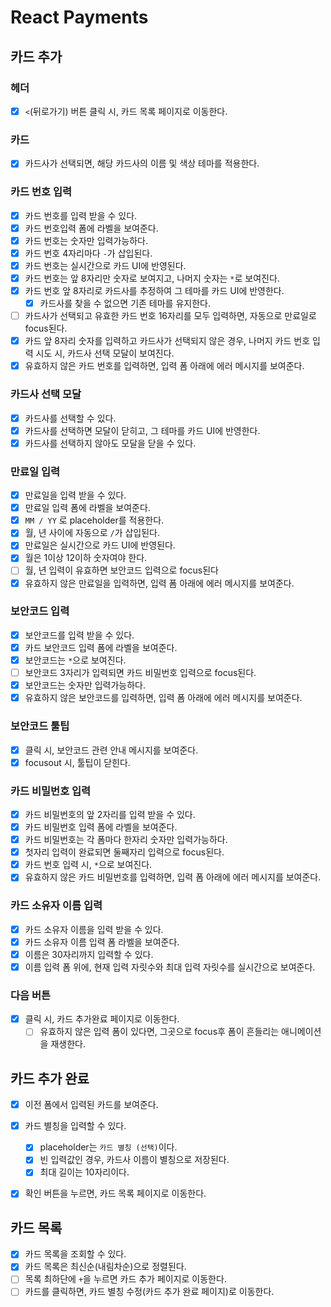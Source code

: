 # React Payments

## 카드 추가

### 헤더
- [x] `<`(뒤로가기) 버튼 클릭 시, 카드 목록 페이지로 이동한다.

### 카드
- [x] 카드사가 선택되면, 해당 카드사의 이름 및 색상 테마를 적용한다.
### 카드 번호 입력 
- [x] 카드 번호를 입력 받을 수 있다.
- [x] 카드 번호입력 폼에 라벨을 보여준다.
- [x] 카드 번호는 숫자만 입력가능하다.
- [x] 카드 번호 4자리마다 `-`가 삽입된다.
- [x] 카드 번호는 실시간으로 카드 UI에 반영된다.
- [x] 카드 번호는 앞 8자리만 숫자로 보여지고, 나머지 숫자는 `*`로 보여진다.
- [x] 카드 번호 앞 8자리로 카드사를 추정하여 그 테마를 카드 UI에 반영한다.
  - [x] 카드사를 찾을 수 없으면 기존 테마를 유지한다.
- [ ] 카드사가 선택되고 유효한 카드 번호 16자리를 모두 입력하면, 자동으로 만료일로 focus된다.
- [x] 카드 앞 8자리 숫자를 입력하고 카드사가 선택되지 않은 경우, 나머지 카드 번호 입력 시도 시, 카드사 선택 모달이 보여진다.
- [x] 유효하지 않은 카드 번호를 입력하면, 입력 폼 아래에 에러 메시지를 보여준다.

### 카드사 선택 모달
- [x] 카드사를 선택할 수 있다.
- [x] 카드사를 선택하면 모달이 닫히고, 그 테마를 카드 UI에 반영한다.
- [x] 카드사를 선택하지 않아도 모달을 닫을 수 있다.
### 만료일 입력
- [x] 만료일을 입력 받을 수 있다.
- [x] 만료일 입력 폼에 라벨을 보여준다.
- [x] `MM / YY` 로 placeholder를 적용한다.
- [x] 월, 년 사이에 자동으로 `/`가 삽입된다.
- [x] 만료일은 실시간으로 카드 UI에 반영된다.
- [x] 월은 1이상 12이하 숫자여야 한다.
- [ ] 월, 년 입력이 유효하면 보안코드 입력으로 focus된다
- [x] 유효하지 않은 만료일을 입력하면, 입력 폼 아래에 에러 메시지를 보여준다.
### 보안코드 입력
- [x] 보안코드를 입력 받을 수 있다.
- [x] 카드 보안코드 입력 폼에 라벨을 보여준다.
- [x] 보안코드는 `*`으로 보여진다.
- [ ] 보안코드 3자리가 입력되면 카드 비밀번호 입력으로 focus된다.
- [x] 보안코드는 숫자만 입력가능하다.
- [x] 유효하지 않은 보안코드를 입력하면, 입력 폼 아래에 에러 메시지를 보여준다.

### 보안코드 툴팁
- [x] 클릭 시, 보안코드 관련 안내 메시지를 보여준다.
- [x] focusout 시, 툴팁이 닫힌다.
### 카드 비밀번호 입력
- [x] 카드 비밀번호의 앞 2자리를 입력 받을 수 있다.
- [x] 카드 비밀번호 입력 폼에 라벨을 보여준다.
- [x] 카드 비밀번호는 각 폼마다 한자리 숫자만 입력가능하다.
- [x] 첫자리 입력이 완료되면 둘째자리 입력으로 focus된다.
- [x] 카드 번호 입력 시, `*`으로 보여진다.
- [x] 유효하지 않은 카드 비밀번호를 입력하면, 입력 폼 아래에 에러 메시지를 보여준다.
### 카드 소유자 이름 입력
- [x] 카드 소유자 이름을 입력 받을 수 있다.
- [x] 카드 소유자 이름 입력 폼 라벨을 보여준다.
- [x] 이름은 30자리까지 입력할 수 있다.
- [x] 이름 입력 폼 위에, 현재 입력 자릿수와 최대 입력 자릿수를 실시간으로 보여준다.

### 다음 버튼
- [x] 클릭 시, 카드 추가완료 페이지로 이동한다.
    - [ ] 유효하지 않은 입력 폼이 있다면, 그곳으로 focus후 폼이 흔들리는 애니메이션을 재생한다.
    
## 카드 추가 완료
- [x] 이전 폼에서 입력된 카드를 보여준다.
- [x] 카드 별칭을 입력할 수 있다.
    - [x] placeholder는 `카드 별칭 (선택)`이다.
    - [x] 빈 입력값인 경우, 카드사 이름이 별칭으로 저장된다.
    - [x] 최대 길이는 10자리이다.
- [x] 확인 버튼을 누르면, 카드 목록 페이지로 이동한다.


## 카드 목록
- [x] 카드 목록을 조회할 수 있다.
- [x] 카드 목록은 최신순(내림차순)으로 정렬된다.
- [ ] 목록 최하단에 `+`을 누르면 카드 추가 페이지로 이동한다.
- [ ] 카드를 클릭하면, 카드 별칭 수정(카드 추가 완료 페이지)로 이동한다.
